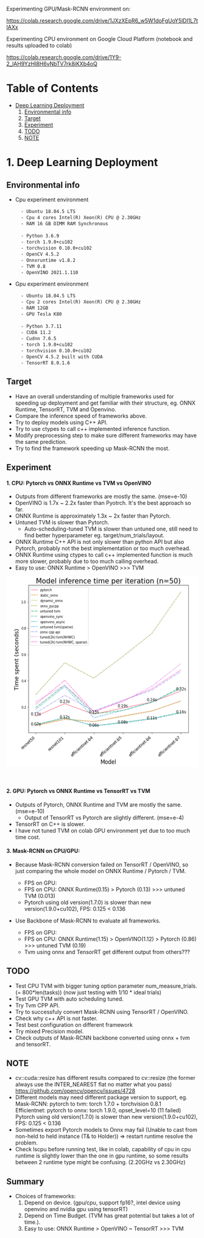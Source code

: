 Experimenting GPU/Mask-RCNN environment on:

https://colab.research.google.com/drive/1JXzXEpR6_w5W1doFgUoY5lDl1L7tIAXx

Experimenting CPU environment on Google Cloud Platform (notebook and results uploaded to colab)

https://colab.research.google.com/drive/1Y9-2_lAH9YzHl8H6vNbTV7rk8iKXb4oQ

# Table of Contents
* [Deep Learning Deployment](#dld)
    1. [Environmental info](#ei)
    2. [Target](#ta)
    3. [Experiment](#ex)
    4. [TODO](#todo)
    5. [NOTE](#note)
    
    
# <a name="dld">1. Deep Learning Deployment

## <a name="ei">Environmental info
* Cpu experiment environment
    
        - Ubuntu 18.04.5 LTS
        - Cpu 4 cores Intel(R) Xeon(R) CPU @ 2.30GHz
        - RAM 16 GB DIMM RAM Synchronous
        
        - Python 3.6.9
        - torch 1.9.0+cu102
        - torchvision 0.10.0+cu102
        - OpenCV 4.5.2
        - Onnxruntime v1.8.2
        - TVM 0.8
        - OpenVINO 2021.1.110
        
* Gpu experiment environment 
    
        - Ubuntu 18.04.5 LTS
        - Cpu 2 cores Intel(R) Xeon(R) CPU @ 2.30GHz
        - RAM 12GB
        - GPU Tesla K80    
    
        - Python 3.7.11    
        - CUDA 11.2
        - Cudnn 7.6.5                
        - torch 1.9.0+cu102
        - torchvision 0.10.0+cu102
        - OpenCV 4.5.2 built with CUDA
        - TensorRT 8.0.1.6
    
## <a name="ta">Target
* Have an overall understanding of multiple frameworks used for speeding up deployment and get familiar with their structure, eg. ONNX Runtime, TensorRT, TVM and Openvino.
* Compare the inference speed of frameworks above.
* Try to deploy models using C++ API.
* Try to use ctypes to call c++ implemented inference function.
* Modify preprocessing step to make sure different frameworks may have the same prediction.
* Try to find the framework speeding up Mask-RCNN the most. 
    
## <a name="ex">Experiment
#### 1. CPU: Pytorch vs ONNX Runtime vs TVM vs OpenVINO
* Outputs from different frameworks are mostly the same. (mse=e-10)
* OpenVINO is 1.7x ~ 2.2x faster than Pyotrch. It's the best approach so far.
* ONNX Runtime is approximately 1.3x ~ 2x faster than Pytorch.
* Untuned TVM is slower than Pytorch.
    * Auto-scheduling-tuned TVM is slower than untuned one, still need to find better hyperparameter eg. target/num_trials/layout.
* ONNX Runtime C++ API is not only slower than python API but also Pytorch, probably not the best implementation or too much overhead.
* ONNX Runtime using ctypes to call c++ implemented function is much more slower, probably due to too much calling overhead.<br>
* Easy to use: ONNX Runtime > OpenVINO >>> TVM

<p align="center">
    <img src="./cpp_speed_comparison.png" width="600" height="500">
</p><br>    
    
#### 2. GPU: Pytorch vs ONNX Runtime vs TensorRT vs TVM
* Outputs of Pytorch, ONNX Runtime and TVM are mostly the same. (mse=e-10)
    * Output of TensorRT vs Pytorch are slightly different. (mse=e-4)
* TensorRT on C++ is slower.
* I have not tuned TVM on colab GPU environment yet due to too much time cost.
    
#### 3. Mask-RCNN on CPU/GPU:
* Because Mask-RCNN conversion failed on TensorRT / OpenVINO, so just comparing the whole model on ONNX Runtime / Pytorch / TVM.
    * FPS on GPU:         
    * FPS on CPU: ONNX Runtime(0.15) > Pytorch (0.13) >>> untuned TVM (0.013)
    * Pytorch using old version(1.7.0) is slower than new version(1.9.0+cu102), FPS: 0.125 < 0.136

* Use Backbone of Mask-RCNN to evaluate all frameworks.
    * FPS on GPU: 
    * FPS on CPU: ONNX Runtime(1.15) > OpenVINO(1.12) > Pytorch (0.86) >>> untuned TVM (0.19)
    * Tvm using onnx and TensorRT get different output from others???
    
    
## <a name="todo">TODO
* Test CPU TVM with bigger tuning option parameter num_measure_trials. (= 800*len(tasks)) (now just testing with 1/10 * ideal trials)
* Test GPU TVM with auto scheduling tuned.
* Try Tvm CPP API.
* Try to successfuly convert Mask-RCNN using TensorRT / OpenVINO.
* Check why c++ API is not faster.
* Test best configuration on different framework
* Try mixed Precision model.
* Check outputs of Mask-RCNN backbone converted using onnx + tvm and tensorRT.
    
## <a name="note">NOTE
* cv::cuda::resize has different results compared to cv::resize (the former always use the INTER_NEAREST flat no matter what you pass)
    https://github.com/opencv/opencv/issues/4728
* Different models may need different package version to support, eg. <br>
    Mask-RCNN: pytorch to tvm: torch 1.7.0 + torchvision 0.8.1<br>
    Efficientnet: pytorch to onnx: torch 1.9.0, opset_level=10 (11 failed)<br>
    Pytorch using old version(1.7.0) is slower than new version(1.9.0+cu102), FPS: 0.125 < 0.136<br>
* Sometimes export Pytorch models to Onnx may fail (Unable to cast from non-held to held instance (T& to Holder<T>)) => restart runtime resolve the problem.
* Check lscpu before running test, like in colab, capability of cpu in cpu runtime is slightly lower than the one in gpu runtime, so some results between 2 runtime type might be confusing. (2.20GHz vs 2.30GHz)
## <a name="su">Summary
* Choices of frameworks:
    1. Depend on device. (gpu/cpu, support fp16?, intel device using openvino and nvidia gpu using tensorRT)
    2. Depend on Time Budget. (TVM has great potential but takes a lot of time.).
    3. Easy to use: ONNX Runtime > OpenVINO ~ TensorRT >>> TVM
